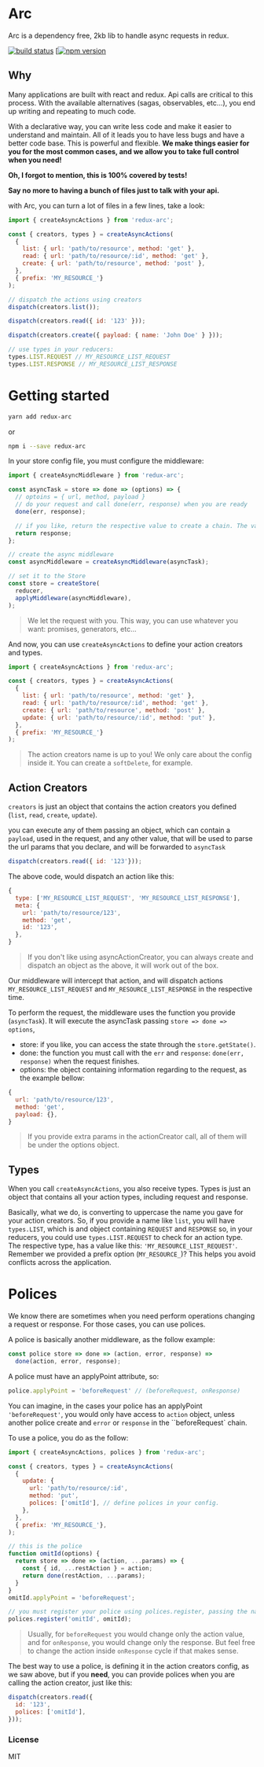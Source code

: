 # Arc
Arc is a dependency free, 2kb lib to handle async requests in redux.

[![build status](https://img.shields.io/travis/viniciusdacal/redux-arc/master.svg?style=flat-square)](https://travis-ci.org/viniciusdacal/redux-arc) [[![npm version](https://img.shields.io/npm/v/redux-arc.svg?style=flat-square)](https://www.npmjs.com/package/redux-arc)

## Why
Many applications are built with react and redux. Api calls are critical to this process. With the available alternatives (sagas, observables, etc...), you end up writing and repeating to much code.

With a declarative way, you can write less code and make it easier to understand and maintain. All of it leads you to have less bugs and have a better code base. This is powerful and flexible. **We make things easier for you for the most common cases, and we allow you to take full control when you need!**

**Oh, I forgot to mention, this is 100% covered by tests!**

**Say no more to having a bunch of files just to talk with your api.**

with Arc, you can turn a lot of files in a few lines, take a look:

```js
import { createAsyncActions } from 'redux-arc';

const { creators, types } = createAsyncActions(
  {
    list: { url: 'path/to/resource', method: 'get' },
    read: { url: 'path/to/resource/:id', method: 'get' },
    create: { url: 'path/to/resource', method: 'post' },
  },
  { prefix: 'MY_RESOURCE_'}
);

// dispatch the actions using creators
dispatch(creators.list());

dispatch(creators.read({ id: '123' }));

dispatch(creators.create({ payload: { name: 'John Doe' } }));

// use types in your reducers:
types.LIST.REQUEST // MY_RESOURCE_LIST_REQUEST
types.LIST.RESPONSE // MY_RESOURCE_LIST_RESPONSE

```

# Getting started
```bash
yarn add redux-arc
```
or
```bash
npm i --save redux-arc
```

In your store config file, you must configure the middleware:

```js
import { createAsyncMiddleware } from 'redux-arc';

const asyncTask = store => done => (options) => {
  // optoins = { url, method, payload }
  // do your request and call done(err, response) when you are ready
  done(err, response);

  // if you like, return the respective value to create a chain. The value you return here, will be passed as the result of an action dispatch.
  return response;
};

// create the async middleware
const asyncMiddleware = createAsyncMiddleware(asyncTask);

// set it to the Store
const store = createStore(
  reducer,
  applyMiddleware(asyncMiddleware),
);
```

> We let the request with you. This way, you can use whatever you want: promises, generators, etc...

And now, you can use `createAsyncActions` to define your action creators and types.

```js
import { createAsyncActions } from 'redux-arc';

const { creators, types } = createAsyncActions(
  {
    list: { url: 'path/to/resource', method: 'get' },
    read: { url: 'path/to/resource/:id', method: 'get' },
    create: { url: 'path/to/resource', method: 'post' },
    update: { url: 'path/to/resource/:id', method: 'put' },
  },
  { prefix: 'MY_RESOURCE_'}
);
```
> The action creators name is up to you! We only care about the config inside it. You can create a `softDelete`, for example.

## Action Creators
`creators` is just an object that contains the action creators you defined (`list`, `read`, `create`, `update`).


you can execute any of them passing an object, which can contain a `payload`, used in the request, and any other value, that will be used to parse the url params that you declare, and will be forwarded to `asyncTask`

```js
dispatch(creators.read({ id: '123'}));
```

The above code, would dispatch an action like this:
```js
{
  type: ['MY_RESOURCE_LIST_REQUEST', 'MY_RESOURCE_LIST_RESPONSE'],
  meta: {
    url: 'path/to/resource/123',
    method: 'get',
    id: '123',
  },
}
```

> If you don't like using asyncActionCreator, you can always create and dispatch an object as the above, it will work out of the box.

Our middleware will intercept that action, and will dispatch actions
`MY_RESOURCE_LIST_REQUEST` and `MY_RESOURCE_LIST_RESPONSE` in the respective time.

To perform the request, the middleware uses the function you provide (`asyncTask`). It will execute the asyncTask passing `store => done => options`,
  - store: if you like, you can access the state through the `store.getState()`.
  - done: the function you must call with the `err` and `response`:  `done(err, response)` when the request finishes.
  - options: the object containing information regarding to the request, as the example bellow:

```js
{
  url: 'path/to/resource/123',
  method: 'get',
  payload: {},
}
```

> If you provide extra params in the actionCreator call, all of them will be under the options object.

## Types
When you call `createAsyncActions`, you also receive types. Types is just an object that contains all your action types, including request and response.

Basically, what we do, is converting to uppercase the name you gave for your action creators. So, if you provide a name like `list`, you will have
`types.LIST`, which is and object containing `REQUEST` and `RESPONSE`
so, in your reducers, you could use `types.LIST.REQUEST` to check for an action type. The respective type, has a value like this:
`'MY_RESOURCE_LIST_REQUEST'`. Remember we provided a prefix option (`MY_RESOURCE_`)? This helps you avoid conflicts across the application.

# Polices
We know there are sometimes when you need perform operations changing a request or response. For those cases, you can use polices.

A police is basically another middleware, as the follow example:

```js
const police store => done => (action, error, response) =>
  done(action, error, response);
```

A police must have an applyPoint attribute, so:

```js
police.applyPoint = 'beforeRequest' // (beforeRequest, onResponse)
```

You can imagine, in the cases your police has an applyPoint `'beforeRequest'`, you would only have access to  `action` object, unless another police create and  `error` or `response` in the ``beforeRequest` chain.

To use a police, you do as the follow:

```js
import { createAsyncActions, polices } from 'redux-arc';

const { creators, types } = createAsyncActions(
  {
    update: {
      url: 'path/to/resource/:id',
      method: 'put',
      polices: ['omitId'], // define polices in your config.
    },
  },
  { prefix: 'MY_RESOURCE_'},
);

// this is the police
function omitId(options) {
  return store => done => (action, ...params) => {
    const { id, ...restAction } = action;
    return done(restAction, ...params);
  }
}
omitId.applyPoint = 'beforeRequest';

// you must register your police using polices.register, passing the name and the police.
polices.register('omitId', omitId);

```

> Usually, for `beforeRequest` you would change only the action value, and for `onResponse`, you would change only the response. But feel free to change the action inside  `onResponse` cycle if that makes sense.


The best way to use a police, is defining it in the action creators config, as we saw above, but if you **need**, you can provide polices when you are calling the action creator, just like this:

```js
dispatch(creators.read({
  id: '123',
  polices: ['omitId'],
}));
```


### License
MIT
